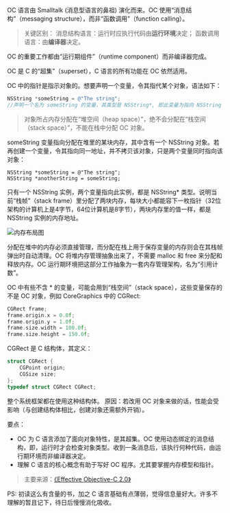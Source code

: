 OC 语言由 Smalltalk (消息型语言的鼻祖) 演化而来。OC 使用“消息结构”（messaging structure），而非“函数调用”（function calling）。

>关键区别：
消息结构语言：运行时应执行代码由**运行环境**决定；
函数调用语言：由**编译器**决定。

OC 的重要工作都由“运行期组件”（runtime component）而非编译器完成。

OC 是 C 的“超集”（superset），C 语言的所有功能在 OC 依然适用。

OC 中的指针是指示对象的。想要声明一个变量，令其指代某个对象，语法如下：

```Objective-C
NSString *someString = @"The string"; 
//声明一个名为 someString 的变量，其类型是 NSString*, 即此变量为指向 NSString 的指针。
```

>对象所占内存分配在“堆空间（heap space）”，绝不会分配在“栈空间（stack space）”，不能在栈中分配 OC 对象。

someString 变量指向分配在堆里的某块内存，其中含有一个 NSString 对象。若再创建一个变量，令其指向同一地址，并不拷贝该对象，只是两个变量同时指向该对象：

``` oc
NSString *someString = @"The string";
NSString *anotherString = someString;
```

只有一个 NSString 实例，两个变量指向此实例，都是 NSString* 类型。说明当前“栈帧”（stack frame）里分配了两块内存，每块大小都能容下一枚指针（32位架构的计算机上是4字节，64位计算机是8字节），两块内存里的值一样，都是 NSString 实例的内存地址。

![内存布局图](http://upload-images.jianshu.io/upload_images/147260-28b506ac0916c4be.png?imageMogr2/auto-orient/strip%7CimageView2/2/w/1240)

分配在堆中的内存必须直接管理，而分配在栈上用于保存变量的内存则会在其栈帧弹出时自动清理。OC 将堆内存管理抽象出来了，不需要 malloc 和 free 来分配和释放内存。OC 运行期环境把这部分工作抽象为一套内存管理架构，名为“引用计数”。

OC 中有些不含 * 的变量，可能会用到“栈空间”（stack space），这些变量保存的不是 OC 对象，例如 CoreGraphics 中的 CGRect:

``` c
CGRect frame;
frame.origin.x = 0.0f;
frame.origin.y = 1.0f;
frame.size.width = 100.0f;
frame.size.height = 150.0f;
```

CGRect 是 C 结构体，其定义：

``` c
struct CGRect {
    CGPoint origin;
    CGSize size;
};
typedef struct CGRect CGRect;
```

整个系统框架都在使用这种结构体。
原因：若改用 OC 对象来做的话，性能会受影响（与创建结构体相比，创建对象还需额外开销）。

要点：
- OC 为 C 语言添加了面向对象特性，是其超集。OC 使用动态绑定的消息结构，即，运行时才会检查对象类型。收到一条消息后，该执行何种代码，由运行期环境而非编译器决定。
- 理解 C 语言的核心概念有助于写好 OC 程序。尤其要掌握内存模型和指针。

>主要来源：[《Effective Objective-C 2.0》](http://book.douban.com/subject/25829244/)

PS: 初读这么有含量的书，加之 C 语言基础有点薄弱，觉得信息量好大。许多不理解的暂且记下，待日后慢慢消化吸收。